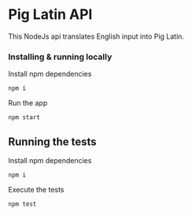 # Pig Latin API

This NodeJs api translates English input into Pig Latin.

### Installing & running locally

Install npm dependencies
```
npm i
```

Run the app
```
npm start
```

## Running the tests

Install npm dependencies
```
npm i
```

Execute the tests
```
npm test
```

